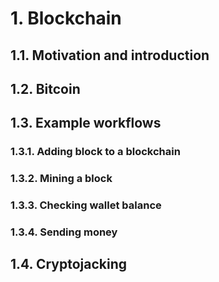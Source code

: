 # 1. Blockchain

## 1.1. Motivation and introduction

## 1.2. Bitcoin

## 1.3. Example workflows

### 1.3.1. Adding block to a blockchain

### 1.3.2. Mining a block

### 1.3.3. Checking wallet balance

### 1.3.4. Sending money

## 1.4. Cryptojacking
